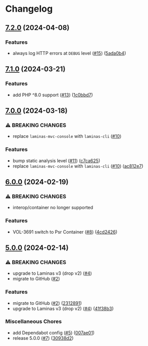 # Changelog

## [7.2.0](https://github.com/dvsa/olcs-logging/compare/v7.1.0...v7.2.0) (2024-04-08)


### Features

* always log HTTP errors at `DEBUG` level ([#15](https://github.com/dvsa/olcs-logging/issues/15)) ([5ada0b4](https://github.com/dvsa/olcs-logging/commit/5ada0b43645846c4629b516fa47df887fe0b6ca3))

## [7.1.0](https://github.com/dvsa/olcs-logging/compare/v7.0.0...v7.1.0) (2024-03-21)


### Features

* add PHP ^8.0 support ([#13](https://github.com/dvsa/olcs-logging/issues/13)) ([1c0bbd7](https://github.com/dvsa/olcs-logging/commit/1c0bbd7b949fa0c21728431b57a033aff991546b))

## [7.0.0](https://github.com/dvsa/olcs-logging/compare/v6.0.0...v7.0.0) (2024-03-18)


### ⚠ BREAKING CHANGES

* replace `laminas-mvc-console` with `laminas-cli` ([#10](https://github.com/dvsa/olcs-logging/issues/10))

### Features

* bump static analysis level ([#11](https://github.com/dvsa/olcs-logging/issues/11)) ([c7ca625](https://github.com/dvsa/olcs-logging/commit/c7ca6253e4dd1b7bfe5bcdb590fbb0327fbd6c34))
* replace `laminas-mvc-console` with `laminas-cli` ([#10](https://github.com/dvsa/olcs-logging/issues/10)) ([ac812e7](https://github.com/dvsa/olcs-logging/commit/ac812e79fde4fe74cf6f1e7dc7a30c5f4b96d590))

## [6.0.0](https://github.com/dvsa/olcs-logging/compare/v5.0.0...v6.0.0) (2024-02-19)


### ⚠ BREAKING CHANGES

* interop/container no longer supported

### Features

* VOL-3691 switch to Psr Container ([#8](https://github.com/dvsa/olcs-logging/issues/8)) ([4cd2426](https://github.com/dvsa/olcs-logging/commit/4cd242686884b8fb9feca57281cc3850097beffd))

## [5.0.0](https://github.com/dvsa/olcs-logging/compare/v5.0.0...v5.0.0) (2024-02-14)


### ⚠ BREAKING CHANGES

* upgrade to Laminas v3 (drop v2) ([#4](https://github.com/dvsa/olcs-logging/issues/4))
* migrate to GitHub ([#2](https://github.com/dvsa/olcs-logging/issues/2))

### Features

* migrate to GitHub ([#2](https://github.com/dvsa/olcs-logging/issues/2)) ([2312891](https://github.com/dvsa/olcs-logging/commit/2312891aeb3e67cd17c4fce9dbafe0f0e7c2e099))
* upgrade to Laminas v3 (drop v2) ([#4](https://github.com/dvsa/olcs-logging/issues/4)) ([41f38b3](https://github.com/dvsa/olcs-logging/commit/41f38b368ec4bd6530b04396215e577bb466b494))


### Miscellaneous Chores

* add Dependabot config ([#5](https://github.com/dvsa/olcs-logging/issues/5)) ([007ae01](https://github.com/dvsa/olcs-logging/commit/007ae01591312a1f2c81934c9594bd60dd8cd819))
* release 5.0.0 ([#7](https://github.com/dvsa/olcs-logging/issues/7)) ([30938d2](https://github.com/dvsa/olcs-logging/commit/30938d2828697aeb4193cfd5988bbb16bd201041))

